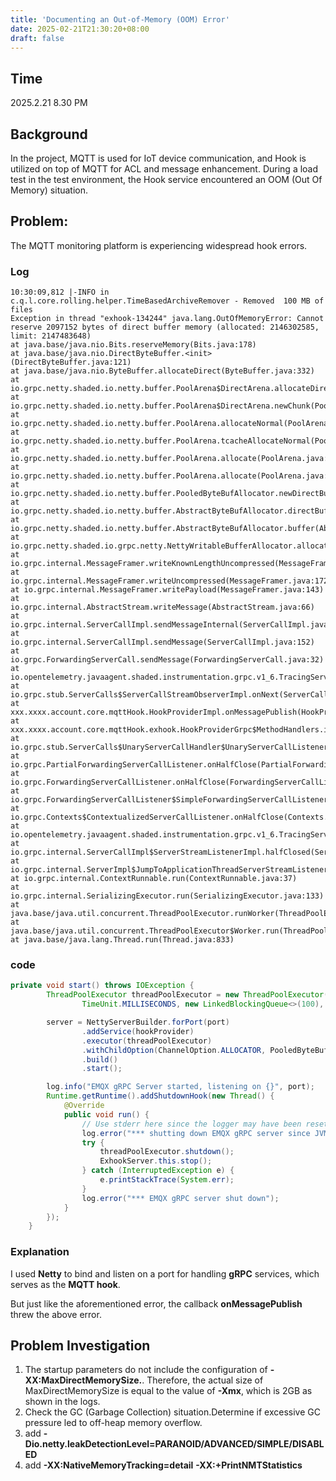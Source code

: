 ```yaml
---
title: 'Documenting an Out-of-Memory (OOM) Error'
date: 2025-02-21T21:30:20+08:00
draft: false
---
```


## Time
2025.2.21  8.30 PM

## Background
In the project, MQTT is used for IoT device communication, and Hook is utilized on top of MQTT for ACL and message enhancement. During a load test in the test environment, the Hook service encountered an OOM (Out Of Memory) situation.

## Problem: 
The MQTT monitoring platform is experiencing widespread hook errors.
### Log



    10:30:09,812 |-INFO in c.q.l.core.rolling.helper.TimeBasedArchiveRemover - Removed  100 MB of files
    Exception in thread "exhook-134244" java.lang.OutOfMemoryError: Cannot reserve 2097152 bytes of direct buffer memory (allocated: 2146302585, limit: 2147483648)
    at java.base/java.nio.Bits.reserveMemory(Bits.java:178)
    at java.base/java.nio.DirectByteBuffer.<init>(DirectByteBuffer.java:121)
    at java.base/java.nio.ByteBuffer.allocateDirect(ByteBuffer.java:332)
    at io.grpc.netty.shaded.io.netty.buffer.PoolArena$DirectArena.allocateDirect(PoolArena.java:717)
    at io.grpc.netty.shaded.io.netty.buffer.PoolArena$DirectArena.newChunk(PoolArena.java:692)
    at io.grpc.netty.shaded.io.netty.buffer.PoolArena.allocateNormal(PoolArena.java:215)
    at io.grpc.netty.shaded.io.netty.buffer.PoolArena.tcacheAllocateNormal(PoolArena.java:197)
    at io.grpc.netty.shaded.io.netty.buffer.PoolArena.allocate(PoolArena.java:139)
    at io.grpc.netty.shaded.io.netty.buffer.PoolArena.allocate(PoolArena.java:129)
    at io.grpc.netty.shaded.io.netty.buffer.PooledByteBufAllocator.newDirectBuffer(PooledByteBufAllocator.java:395)
    at io.grpc.netty.shaded.io.netty.buffer.AbstractByteBufAllocator.directBuffer(AbstractByteBufAllocator.java:188)
    at io.grpc.netty.shaded.io.netty.buffer.AbstractByteBufAllocator.buffer(AbstractByteBufAllocator.java:124)
    at io.grpc.netty.shaded.io.grpc.netty.NettyWritableBufferAllocator.allocate(NettyWritableBufferAllocator.java:51)
    at io.grpc.internal.MessageFramer.writeKnownLengthUncompressed(MessageFramer.java:226)
    at io.grpc.internal.MessageFramer.writeUncompressed(MessageFramer.java:172)
    at io.grpc.internal.MessageFramer.writePayload(MessageFramer.java:143)
    at io.grpc.internal.AbstractStream.writeMessage(AbstractStream.java:66)
    at io.grpc.internal.ServerCallImpl.sendMessageInternal(ServerCallImpl.java:168)
    at io.grpc.internal.ServerCallImpl.sendMessage(ServerCallImpl.java:152)
    at io.grpc.ForwardingServerCall.sendMessage(ForwardingServerCall.java:32)
    at io.opentelemetry.javaagent.shaded.instrumentation.grpc.v1_6.TracingServerInterceptor$TracingServerCall.sendMessage(TracingServerInterceptor.java:107)
    at io.grpc.stub.ServerCalls$ServerCallStreamObserverImpl.onNext(ServerCalls.java:380)
    at xxx.xxxx.account.core.mqttHook.HookProviderImpl.onMessagePublish(HookProviderImpl.java:319)
    at xxx.xxxx.account.core.mqttHook.exhook.HookProviderGrpc$MethodHandlers.invoke(HookProviderGrpc.java:1518)
    at io.grpc.stub.ServerCalls$UnaryServerCallHandler$UnaryServerCallListener.onHalfClose(ServerCalls.java:182)
    at io.grpc.PartialForwardingServerCallListener.onHalfClose(PartialForwardingServerCallListener.java:35)
    at io.grpc.ForwardingServerCallListener.onHalfClose(ForwardingServerCallListener.java:23)
    at io.grpc.ForwardingServerCallListener$SimpleForwardingServerCallListener.onHalfClose(ForwardingServerCallListener.java:40)
    at io.grpc.Contexts$ContextualizedServerCallListener.onHalfClose(Contexts.java:86)
    at io.opentelemetry.javaagent.shaded.instrumentation.grpc.v1_6.TracingServerInterceptor$TracingServerCall$TracingServerCallListener.onHalfClose(TracingServerInterceptor.java:152)
    at io.grpc.internal.ServerCallImpl$ServerStreamListenerImpl.halfClosed(ServerCallImpl.java:356)
    at io.grpc.internal.ServerImpl$JumpToApplicationThreadServerStreamListener$1HalfClosed.runInContext(ServerImpl.java:861)
    at io.grpc.internal.ContextRunnable.run(ContextRunnable.java:37)
    at io.grpc.internal.SerializingExecutor.run(SerializingExecutor.java:133)
    at java.base/java.util.concurrent.ThreadPoolExecutor.runWorker(ThreadPoolExecutor.java:1136)
    at java.base/java.util.concurrent.ThreadPoolExecutor$Worker.run(ThreadPoolExecutor.java:635)
    at java.base/java.lang.Thread.run(Thread.java:833)



### code
```Java
private void start() throws IOException {
        ThreadPoolExecutor threadPoolExecutor = new ThreadPoolExecutor(corePoolSize, maxPoolSize, 0L,
                TimeUnit.MILLISECONDS, new LinkedBlockingQueue<>(100), new CustomizableThreadFactory("exhook-"));

        server = NettyServerBuilder.forPort(port)
                .addService(hookProvider)
                .executor(threadPoolExecutor)
                .withChildOption(ChannelOption.ALLOCATOR, PooledByteBufAllocator.DEFAULT) // 修改点：使用池化思想，减少资源的创建销毁
                .build()
                .start();

        log.info("EMQX gRPC Server started, listening on {}", port);
        Runtime.getRuntime().addShutdownHook(new Thread() {
            @Override
            public void run() {
                // Use stderr here since the logger may have been reset by its JVM shutdown hook.
                log.error("*** shutting down EMQX gRPC server since JVM is shutting down");
                try {
                    threadPoolExecutor.shutdown();
                    ExhookServer.this.stop();
                } catch (InterruptedException e) {
                    e.printStackTrace(System.err);
                }
                log.error("*** EMQX gRPC server shut down");
            }
        });
    }
```

### Explanation

I used **Netty** to bind and listen on a port for handling **gRPC** services, which serves as the **MQTT hook**.

But just like the aforementioned error, the callback **onMessagePublish** threw the above error.

## Problem Investigation
1. The startup parameters do not include the configuration of **-XX:MaxDirectMemorySize.**. Therefore, the actual size of MaxDirectMemorySize is equal to the value of **-Xmx**, which is 2GB as shown in the logs.
2. Check the GC (Garbage Collection) situation.Determine if excessive GC pressure led to off-heap memory overflow.
3. add **-Dio.netty.leakDetectionLevel=PARANOID/ADVANCED/SIMPLE/DISABLED**
4. add **-XX:NativeMemoryTracking=detail**  **-XX:+PrintNMTStatistics**